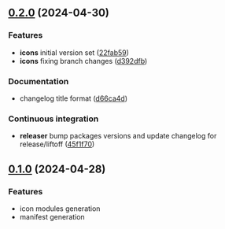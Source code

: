 ## [0.2.0](https://github.com/rocketclimb/rocketicons/compare/v0.1.0...v0.2.0) (2024-04-30)

### Features

- **icons** initial version set ([22fab59](https://github.com/rocketclimb/rocketicons/commit/22fab597d3528ee244f97d0a2a94eacab1c9dc20))
- **icons** fixing branch changes ([d392dfb](https://github.com/rocketclimb/rocketicons/commit/d392dfbce5cfd53ccd3ae8819aecae40d3d77886))

### Documentation

- changelog title format ([d66ca4d](https://github.com/rocketclimb/rocketicons/commit/d66ca4d60c9d595f75a65352d3aba432a9e3b173))

### Continuous integration

- **releaser** bump packages versions and update changelog for release/liftoff ([45f1f70](https://github.com/rocketclimb/rocketicons/commit/45f1f70b81a84c35147a69065bcfc476decc7a2d))

## [0.1.0](https://github.com/rocketclimb/rocketicons/compare/v0.0.0...v0.1.0) (2024-04-28)

### Features

- icon modules generation
- manifest generation
